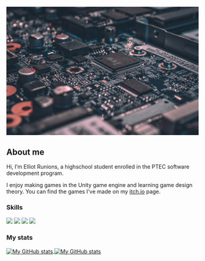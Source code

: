 ![Motherboard](chip.jpg "Motherboard")

## About me

Hi, I’m Elliot Runions, a highschool student enrolled in the PTEC software development program.

I enjoy making games in the Unity game engine and learning game design theory. You can find the games I've made on my <a href="https://itch.io/profile/erunions">itch.io</a> page.

### Skills

![](https://img.shields.io/badge/code-javascript-informational?style=for-the-badge&logo=javascript&logoColor=white&color=51be8d)
![](https://img.shields.io/badge/code-c%23-informational?style=for-the-badge&logo=csharp&logoColor=white&color=51be8d)
![](https://img.shields.io/badge/web-html-informational?style=for-the-badge&logo=html5&logoColor=white&color=51be8d)
![](https://img.shields.io/badge/web-css-informational?style=for-the-badge&logo=css3&logoColor=white&color=51be8d)

### My stats

<a href="https://github.com/erunions">
  <img height="205px" align="center" src="https://github-readme-stats.vercel.app/api?username=erunions&theme=vue&show_icons=true" alt="My GitHub stats" />
</a>
<a href="https://github.com/erunions">
  <img align="center" src="https://github-readme-stats.vercel.app/api/top-langs/?username=erunions&theme=vue&hide=Ruby&show_icons=true&langs_count=3" alt="My 
  GitHub stats"/>
</a>